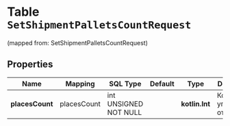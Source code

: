 
# Table `SetShipmentPalletsCountRequest`
(mapped from: SetShipmentPalletsCountRequest)

## Properties
Name | Mapping | SQL Type | Default | Type | Description | Notes
---- | ------- | -------- | ------- | ---- | ----------- | -----
**placesCount** | placesCount | int UNSIGNED NOT NULL |  | **kotlin.Int** | Количество упаковок в отгрузке. | 



